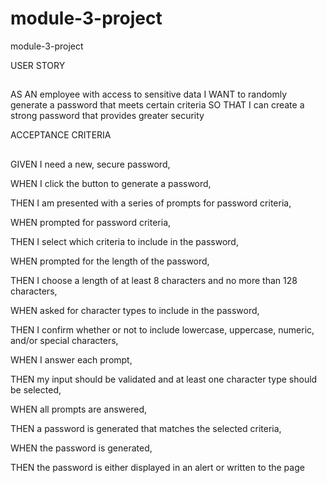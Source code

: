 # module-3-project
module-3-project 

USER STORY
##
AS AN employee with access to sensitive data
I WANT to randomly generate a password that meets certain criteria
SO THAT I can create a strong password that provides greater security

ACCEPTANCE CRITERIA
##
GIVEN I need a new, secure password,

WHEN I click the button to generate a password,

THEN I am presented with a series of prompts for password criteria,

WHEN prompted for password criteria,

THEN I select which criteria to include in the password,

WHEN prompted for the length of the password,

THEN I choose a length of at least 8 characters and no more than 128 characters,

WHEN asked for character types to include in the password,

THEN I confirm whether or not to include lowercase, uppercase, numeric, and/or special characters,

WHEN I answer each prompt,

THEN my input should be validated and at least one character type should be selected,

WHEN all prompts are answered,

THEN a password is generated that matches the selected criteria,

WHEN the password is generated,

THEN the password is either displayed in an alert or written to the page
